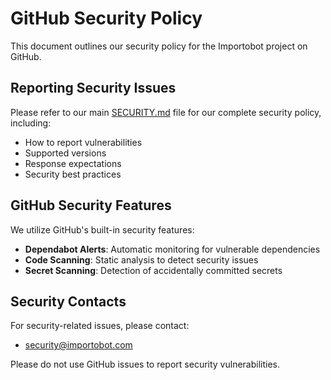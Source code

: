 # GitHub Security Policy

This document outlines our security policy for the Importobot project on GitHub.

## Reporting Security Issues

Please refer to our main [SECURITY.md](../../SECURITY.md) file for our complete security policy, including:

- How to report vulnerabilities
- Supported versions
- Response expectations
- Security best practices

## GitHub Security Features

We utilize GitHub's built-in security features:

- **Dependabot Alerts**: Automatic monitoring for vulnerable dependencies
- **Code Scanning**: Static analysis to detect security issues
- **Secret Scanning**: Detection of accidentally committed secrets

## Security Contacts

For security-related issues, please contact:
- security@importobot.com

Please do not use GitHub issues to report security vulnerabilities.
